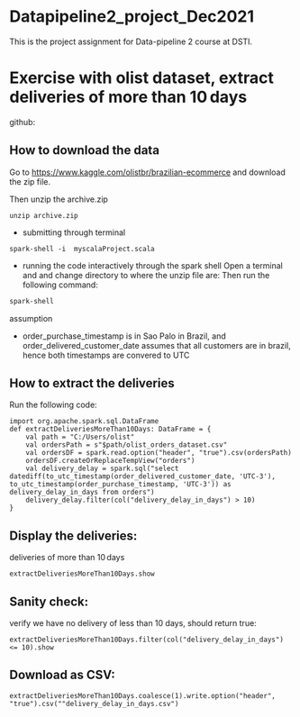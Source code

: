 # Datapipeline2_project_Dec2021
This is the project assignment for Data-pipeline 2 course at DSTI.


# Exercise with olist dataset, extract deliveries of more than 10 days

github: 


## How to download the data

Go to https://www.kaggle.com/olistbr/brazilian-ecommerce and download the zip file. 

Then unzip the archive.zip 
```
unzip archive.zip
```

- submitting through terminal
```
spark-shell -i  myscalaProject.scala
```




- running the code interactively through the spark shell
Open a terminal and and change directory to where the unzip file are:
Then run the following command:

```bash
spark-shell
```

assumption
- order_purchase_timestamp is in Sao Palo in Brazil, and order_delivered_customer_date assumes that all customers are in brazil, hence both timestamps are convered to UTC

## How to extract the deliveries 

Run the following code: 

```
import org.apache.spark.sql.DataFrame
def extractDeliveriesMoreThan10Days: DataFrame = {
    val path = "C:/Users/olist"
    val ordersPath = s"$path/olist_orders_dataset.csv"
    val ordersDF = spark.read.option("header", "true").csv(ordersPath)
    ordersDF.createOrReplaceTempView("orders")
    val delivery_delay = spark.sql("select datediff(to_utc_timestamp(order_delivered_customer_date, 'UTC-3'), to_utc_timestamp(order_purchase_timestamp, 'UTC-3')) as delivery_delay_in_days from orders")
	delivery_delay.filter(col("delivery_delay_in_days") > 10)
}

```

## Display the deliveries: 

deliveries of more than 10 days
```
extractDeliveriesMoreThan10Days.show
```



## Sanity check:
verify we have no delivery of less than 10 days, should return true:
```
extractDeliveriesMoreThan10Days.filter(col("delivery_delay_in_days") <= 10).show
```

## Download as CSV: 
```
extractDeliveriesMoreThan10Days.coalesce(1).write.option("header", "true").csv(""delivery_delay_in_days.csv")
```

